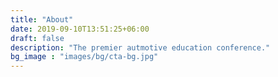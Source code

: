 ```yaml
---
title: "About"
date: 2019-09-10T13:51:25+06:00
draft: false
description: "The premier autmotive education conference."
bg_image : "images/bg/cta-bg.jpg"
---
```

